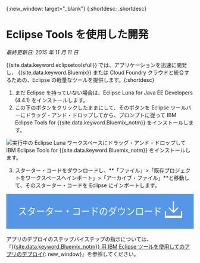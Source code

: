 {:new_window: target="_blank"}
{:shortdesc: .shortdesc}

# Eclipse Tools を使用した開発
*最終更新日: 2015 年 11 月 11 日*

{{site.data.keyword.eclipsetoolsfull}} では、アプリケーションを迅速に開発し、 {{site.data.keyword.Bluemix}} または Cloud Foundry クラウドと統合するための、Eclipse の軽量なツールを提供します。{:shortdesc}

  1. まだ Eclipse を持っていない場合は、Eclipse Luna for Java EE Developers (4.4.1) をインストールします。
  2. この下のボタンをクリックしたままにして、そのボタンを Eclipse ツールバーにドラッグ・アンド・ドロップしてから、プロンプトに従って IBM Eclipse Tools for {{site.data.keyword.Bluemix_notm}} をインストールします。
  
  ![実行中の Eclipse Luna ワークスペースにドラッグ・アンド・ドロップして IBM Eclipse Tools for
{{site.data.keyword.Bluemix_notm}} をインストールします。](images/installbutton.png)

  3. スターター・コードをダウンロードし、**「ファイル」>「既存プロジェクトをワークスペースへインポート」>「アーカイブ・ファイル」**と移動して、そのスターター・コードを Eclipse にインポートします。

  <p>
  <a class="xref" href="http://bluemix.net" target="_blank" title="(新規タブまたはウィンドウで開きます)"><img class="image" src="images/btn_starter-code.svg" alt="スターター・コードのダウンロード" /> </a>
  </p>

アプリのデプロイのステップバイステップの指示については、『[{{site.data.keyword.Bluemix_notm}} 用 IBM Eclipse ツールを使用してのアプリのデプロイ](../manageapps/eclipsetools/eclipsetools.html#eclipsetools){: new_window}』を参照してください。
